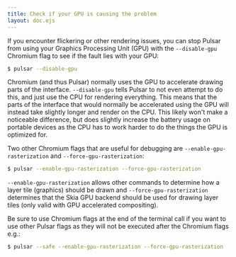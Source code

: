 ```yaml
---
title: Check if your GPU is causing the problem
layout: doc.ejs
---
```


If you encounter flickering or other rendering issues, you can stop Pulsar from
using your Graphics Processing Unit (GPU) with the `--disable-gpu` Chromium flag
to see if the fault lies with your GPU:

```sh
$ pulsar --disable-gpu
```

Chromium (and thus Pulsar) normally uses the GPU to accelerate drawing parts of
the interface. `--disable-gpu` tells Pulsar to not even attempt to do this, and
just use the CPU for rendering everything. This means that the parts of the
interface that would normally be accelerated using the GPU will instead take
slightly longer and render on the CPU. This likely won't make a noticeable
difference, but does slightly increase the battery usage on portable devices as
the CPU has to work harder to do the things the GPU is optimized for.

Two other Chromium flags that are useful for debugging are
`--enable-gpu-rasterization` and `--force-gpu-rasterization`:

```sh
$ pulsar --enable-gpu-rasterization --force-gpu-rasterization
```

`--enable-gpu-rasterization` allows other commands to determine how a layer tile
(graphics) should be drawn and `--force-gpu-rasterization` determines that the
Skia GPU backend should be used for drawing layer tiles (only valid with GPU
accelerated compositing).

Be sure to use Chromium flags at the end of the terminal call if you want to use
other Pulsar flags as they will not be executed after the Chromium flags e.g.:

```sh
$ pulsar --safe --enable-gpu-rasterization --force-gpu-rasterization
```
